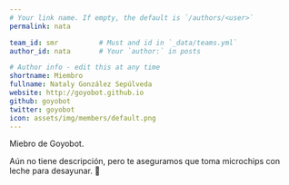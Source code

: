 ```yaml
---
# Your link name. If empty, the default is `/authors/<user>`
permalink: nata

team_id: smr          # Must and id in `_data/teams.yml`
author_id: nata       # Your `author:` in posts

# Author info - edit this at any time
shortname: Miembro
fullname: Nataly González Sepúlveda
website: http://goyobot.github.io
github: goyobot
twitter: goyobot
icon: assets/img/members/default.png
---
```


Miebro de Goyobot.
  
Aún no tiene descripción, pero te aseguramos que toma microchips con leche para desayunar. 💪
